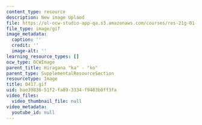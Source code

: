 ```yaml
---
content_type: resource
description: New image Uplaod
file: https://ol-ocw-studio-app-qa.s3.amazonaws.com/courses/res-21g-01-kana-spring-2010/bae3983651f2fa893334f9483b0ff3fa_0417.gif
file_type: image/gif
image_metadata:
  caption: ''
  credit: ''
  image-alt: ''
learning_resource_types: []
ocw_type: OCWImage
parent_title: Hiragana "ka" - "ko"
parent_type: SupplementalResourceSection
resourcetype: Image
title: 0417.gif
uid: bae39836-51f2-fa89-3334-f9483b0ff3fa
video_files:
  video_thumbnail_file: null
video_metadata:
  youtube_id: null
---
```

